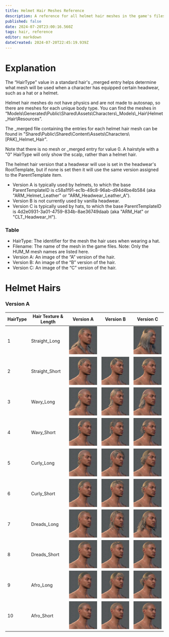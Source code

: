 ```yaml
---
title: Helmet Hair Meshes Reference
description: A reference for all helmet hair meshes in the game's files.
published: false
date: 2024-07-20T23:00:16.560Z
tags: hair, reference
editor: markdown
dateCreated: 2024-07-20T22:45:19.939Z
---
```


# Explanation

The “HairType” value in a standard hair's \_merged entry helps determine what mesh will be used when a character has equipped certain headwear, such as a hat or a helmet.

Helmet hair meshes do not have physics and are not made to autosnap, so there are meshes for each unique body type. You can find the meshes in “Models\\Generated\\Public\\Shared\\Assets\\Characters\\\_Models\\\_Hair\\Helmet\_Hair\\Resources”.

The \_merged file containing the entries for each helmet hair mesh can be found in "Shared\\Public\\Shared\\Content\\Assets\\Characters\\\[PAK\]\_Helmet\_Hair".

Note that there is no mesh or \_merged entry for value 0. A hairstyle with a "0" HairType will only show the scalp, rather than a helmet hair.

The helmet hair version that a headwear will use is set in the headwear's RootTemplate, but if none is set then it will use the same version assigned to the ParentTemplate item.

-   Version A is typically used by helmets, to which the base ParentTemplateID is c58a1f91-ec1b-49c8-96ab-d94d4be4b584 (aka "ARM\_Helmet\_Leather" or "ARM\_Headwear\_Leather\_A").
-   Version B is not currently used by vanilla headwear.
-   Version C is typically used by hats, to which the base ParentTemplateID is 4d2e0931-3a01-4759-834b-8ae36749daab (aka "ARM\_Hat" or "CLT\_Headwear\_H").

### Table

-   HairType: The identifier for the mesh the hair uses when wearing a hat.
-   Filename: The name of the mesh in the game files. Note: Only the HUM\_M mesh names are listed here.
-   Version A: An image of the “A” version of the hair.
-   Version B: An image of the “B” version of the hair.
-   Version C: An image of the “C” version of the hair.

# Helmet Hairs

### Version A

| HairType | Hair Texture & Length | Version A | Version B | Version C |
| --- | --- | --- | --- | --- |
| 1   | Straight\_Long | ![](/information/meshes/helmet-hairs/straight_long_a.png) |     | ![](/information/meshes/helmet-hairs/straight_long_c.png) |
| 2   | Straight\_Short | ![](/information/meshes/helmet-hairs/straight_short_a.png) | ![](/information/meshes/helmet-hairs/straight_short_b.png) | ![](/information/meshes/helmet-hairs/straight_short_c.png) |
| 3   | Wavy\_Long | ![](/information/meshes/helmet-hairs/wavy_long_a.png) | ![](/information/meshes/helmet-hairs/wavy_long_b.png) | ![](/information/meshes/helmet-hairs/wavy_long_c.png) |
| 4   | Wavy\_Short | ![](/information/meshes/helmet-hairs/wavy_short_a.png) | ![](/information/meshes/helmet-hairs/wavy_short_b.png) | ![](/information/meshes/helmet-hairs/wavy_short_c.png) |
| 5   | Curly\_Long | ![](/information/meshes/helmet-hairs/curly_long_a.png) | ![](/information/meshes/helmet-hairs/curly_long_b.png) | ![](/information/meshes/helmet-hairs/curly_long_c.png) |
| 6   | Curly\_Short | ![](/information/meshes/helmet-hairs/curly_short_a.png) | ![](/information/meshes/helmet-hairs/curly_short_b.png) | ![](/information/meshes/helmet-hairs/curly_short_c.png) |
| 7   | Dreads\_Long | ![](/information/meshes/helmet-hairs/dreads_long_a.png) | ![](/information/meshes/helmet-hairs/dreads_long_b.png) | ![](/information/meshes/helmet-hairs/dreads_long_c.png) |
| 8   | Dreads\_Short | ![](/information/meshes/helmet-hairs/dreads_short_a.png) | ![](/information/meshes/helmet-hairs/dreads_short_b.png) | ![](/information/meshes/helmet-hairs/dreads_short_c.png) |
| 9   | Afro\_Long | ![](/information/meshes/helmet-hairs/afro_long_a.png) | ![](/information/meshes/helmet-hairs/afro_long_b.png) | ![](/information/meshes/helmet-hairs/afro_long_c.png) |
| 10  | Afro\_Short | ![](/information/meshes/helmet-hairs/afro_short_a.png) | ![](/information/meshes/helmet-hairs/afro_short_b.png) | ![](/information/meshes/helmet-hairs/afro_short_c.png) |